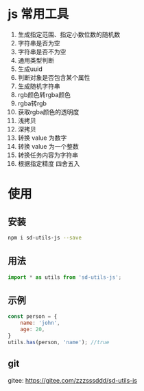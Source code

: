 # js 常用工具

1. 生成指定范围、指定小数位数的随机数
2. 字符串是否为空
3. 字符串是否不为空
4. 通用类型判断
5. 生成uuid
6. 判断对象是否包含某个属性
7. 生成随机字符串
8. rgb颜色转rgba颜色
9. rgba转rgb
10. 获取rgba颜色的透明度
11. 浅拷贝
12. 深拷贝
13. 转换 value 为数字
14. 转换 value 为一个整数
15. 转换任务内容为字符串
16. 根据指定精度 四舍五入


# 使用

## 安装
```bash
npm i sd-utils-js --save
```

## 用法
```js
import * as utils from 'sd-utils-js';
```

## 示例
```js
const person = {
    name: 'john',
    age: 20,
}
utils.has(person, 'name'); //true
```

## git

gitee: https://gitee.com/zzzsssddd/sd-utils-js